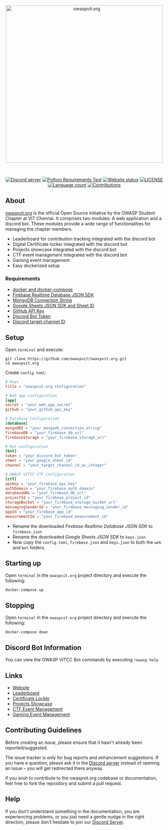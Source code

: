 <div align="center">
  <br />
  <p>
    <a href="https://owaspvit.org"><img src="https://i.imgur.com/6Zc3DVq.png" width="500" alt="owaspvit.org" /></a>
  </p>
  <br />
  <p>
    <a href="https://discord.gg/aMgWPApkyS"><img src="https://img.shields.io/discord/738109119671566447?color=5865F2&logo=discord&logoColor=white" alt="Discord server" /></a>
    <a href="https://github.com/owaspvit/owaspvit.org/actions"><img src="https://github.com/owaspvit/owaspvit.org/actions/workflows/dependency-check.yml/badge.svg" alt="Python Requirements Test" /></a>
    <a href="https://owaspvit.org"><img src="https://img.shields.io/website/https/owaspvit.org" alt="Website status" /></a>
    <a href="https://github.com/owaspvit/owaspvit.org/blob/main/LICENSE"><img src="https://img.shields.io/github/license/owaspvit/owaspvit.org" alt="LICENSE" /></a>
    <a href="https://github.com/owaspvit/owaspvit.org"><img src="https://img.shields.io/github/languages/count/owaspvit/owaspvit.org" alt="Language count" /></a>
    <a href="https://github.com/owaspvit/owaspvit.org/issues"><img src="https://camo.githubusercontent.com/f5054ffcd4245c10d3ec85ef059e07aacf787b560f83ad4aec2236364437d097/68747470733a2f2f696d672e736869656c64732e696f2f62616467652f636f6e747269627574696f6e732d77656c636f6d652d627269676874677265656e2e7376673f7374796c653d666c6174" alt="Contributions" /></a>
  </p>
</div>

## About

[owaspvit.org](https://owaspvit.org) is the official Open Source initiative by the OWASP Student Chapter at VIT Chennai. It comprises two modules: A web application and a discord bot.
These modules provide a wide range of functionalities for managing the chapter members.

- Leaderboard for contribution tracking integrated with the discord bot
- Digital Certificate locker integrated with the discord bot
- Projects showcase integrated with the discord bot
- CTF event management integrated with the discord bot
- Gaming event management
- Easy dockerized setup

### Requirements

- [docker and docker-compose](https://www.docker.com/products/docker-desktop)
- [Firebase Realtime Database JSON SDK](https://firebase.google.com/docs/database)
- [MongoDB Connection String](https://docs.mongodb.com/manual/reference/connection-string/)
- [Google Sheets JSON SDK and Sheet ID](https://developers.google.com/sheets/api)
- [GitHub API Key](https://github.com/settings/tokens)
- [Discord Bot Token](https://discord.com/developers/applications)
- [Discord target channel ID](https://www.remote.tools/remote-work/how-to-find-discord-id)

## Setup

Open `terminal` and execute:
```shell
git clone https://github.com/owaspvit/owaspvit.org.git
cd owaspvit.org
```

Create `config.toml`:
```toml
# Keys
title = "owaspvit.org configuration"

# Web app configuration
[app]
secret = "your_web_app_secret"
github = "your_github_api_key"

# Database Configuration
[database]
mongoURI = "your_mongodb_connection_string"
firebaseDB = "your_firebase_db_url"
firebaseStorage = "your_firebase_storage_url"

# Bot configuration
[bot]
token = "your_discord_bot_token"
sheet = "your_google_sheet_id"
channel = "your_target_channel_id_as_integer"

# OWASP VITCC CTF Configuration
[ctf]
apiKey = "your_firebase_api_key"
authDomain = "your_firebase_auth_domain"
databaseURL = "your_firebase_db_url"
projectId = "your_firebase_project_id"
storageBucket = "your_firebase_storage_bucket_url"
messagingSenderId = "your_firebase_messaging_sender_id"
appId = "your_firebase_app_id"
measurementId = "your_firebase_measurement_id"
```
- Rename the downloaded *Firebase Realtime Database JSON SDK* to `firebase.json`
- Rename the downloaded *Google Sheets JSON SDK* to `keys.json`
- Now copy the `config.toml`, `firebase.json` and `keys.json` to both the `web` and `bot` folders.

## Starting up

Open `terminal` in the `owaspvit.org` project directory and execute the following:
```shell
docker-compose up
```

## Stopping

Open `terminal` in the `owaspvit.org` project directory and execute the following:
```shell
docker-compose down
```

## Discord Bot Information

You can view the OWASP VITCC Bot commands by executing `!owasp help`

## Links

- [Website](https://owaspvit.org)
- [Leaderboard](https://owaspvit.org/leaderboard)
- [Certificate Locker](https://owaspvit.org/locker)
- [Projects Showcase](https://owaspvit.org/projects)
- [CTF Event Management](https://owaspvit.org/ctf)
- [Gaming Event Management](https://owaspvit.org/valowasp)

## Contributing Guidelines

Before creating an issue, please ensure that it hasn't already been reported/suggested.

The issue tracker is only for bug reports and enhancement suggestions. If you have a question, please ask it in the [Discord server](https://discord.gg/aMgWPApkyS) instead of opening an issue – you will get redirected there anyway.

If you wish to contribute to the owaspvit.org codebase or documentation, feel free to fork the repository and submit a pull request.

## Help

If you don't understand something in the documentation, you are experiencing problems, or you just need a gentle
nudge in the right direction, please don't hesitate to join our [Discord Server](https://discord.gg/aMgWPApkyS).
